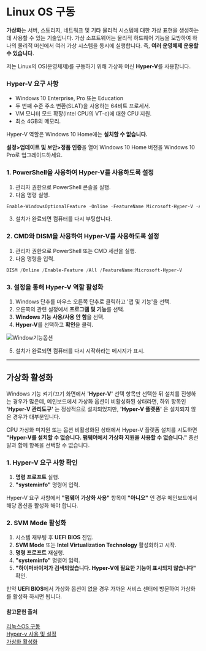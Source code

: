Linux OS 구동
===
**가상화**는 서버, 스토리지, 네트워크 및 기타 물리적 시스템에 대한 가상 표현을 생성하는데 사용할 수 있는 기술입니다. 가상 소프트웨어는 물리적 하드웨어 기능을 모방하여 하나의 물리적 머신에서 여러 가상 시스템을 동시에 실행합니다. 즉, **여러 운영체제 운용할 수 있습니다.**

저는 Linux의 OS(운영체제)를 구동하기 위해 가상화 머신 **Hyper-V**를 사용합니다.

### Hyper-V 요구 사항
* Windows 10 Enterprise, Pro 또는 Education
* 두 번째 수준 주소 변환(SLAT)을 사용하는 64비트 프로세서.
* VM 모니터 모드 확장(Intel CPU의 VT-c)에 대한 CPU 지원.
* 최소 4GB의 메모리.

Hyper-V 역할은 Windows 10 Home에는 **설치할 수 없습니다.**

**설정>업데이트 및 보안>정품 인증**을 열어 Windows 10 Home 버전을 Windows 10 Pro로 업그레이드하세요.

### 1. PowerShell을 사용하여 Hyper-V를 사용하도록 설정
1. 관리자 권한으로 PowerShell 콘솔을 실행.
2. 다음 명령 실행.

```powershell
Enable-WindowsOptionalFeature -Online -FeatureName Microsoft-Hyper-V -All
```

3. 설치가 완료되면 컴퓨터를 다시 부팅합니다.

### 2. CMD와 DISM을 사용하여 Hyper-V를 사용하도록 설정
1. 관리자 권한으로 PowerShell 또는 CMD 세션을 실행.
2. 다음 명령을 입력.

```powershell
DISM /Online /Enable-Feature /All /FeatureName:Microsoft-Hyper-V
```

### 3. 설정을 통해 Hyper-V 역할 활성화
1. Windows 단추를 마우스 오른쪽 단추로 클릭하고 '앱 및 기능'을 선택.
2. 오른쪽의 관련 설정에서 **프로그램 및 기능**를 선택.
3. **Windows 기능 사용/사용 안 함**을 선택.
4. **Hyper-V**를 선택하고 **확인**을 클릭.

![Window기능옵션](https://github.com/YouAndMeToo3323/TIL/assets/126636390/2d5968a6-d229-4254-9f60-6bfdaa69b593)

5. 설치가 완료되면 컴퓨터를 다시 시작하라는 메시지가 표시.

***

## 가상화 활성화
Windows 기능 켜기/끄기 화면에서 **'Hyper-V'** 선택 항목만 선택한 뒤 설치를 진행하는 경우가 많은데, 메인보드에서 가상화 옵션이 비활성화된 상태라면, 하위 항목인 **'Hyper-V 관리도구'** 는 정상적으로 설치되었지만, **'Hyper-V 플랫폼'** 은 설치되지 않은 경우가 대부분입니다.

CPU 가상화 미지원 또는 옵션 비활성화된 상태에서 Hyper-V 플랫폼 설치를 시도하면 **"Hyper-V를 설치할 수 없습니다. 펌웨어에서 가상화 지원을 사용할 수 없습니다."** 풍선말과 함께 항목을 선택할 수 없습니다.

### 1. Hyper-V 요구 사항 확인
1. **명령 프로프트** 실행.
2. **"systeminfo"** 명령어 입력.

Hyper-V 요구 사항에서 **"펌웨어 가상화 사용"** 항목이 **"아니오"** 인 경우 메인보드에서  해당 옵션을 활성화 해야 합니다.

### 2. SVM Mode 활성화
1. 시스템 재부팅 후 **UEFI BIOS** 진입.
2. **SVM Mode** 또는 **Intel Virtualization Technology**  활성화하고 시작.
3. **명령 프로프트** 재실행.
4. **"systeminfo"** 명령어 입력.
5. **"하이퍼바이저가 검색되었습니다. Hyper-V에 필요한 기능이 표시되지 않습니다"** 확인.

만약 **UEFI BIOS**에서 가상화 옵션이 없을 경우 가까운 서비스 센터에 방문하여 가상화를 활성화 하시면 됩니다.

#### 참고문헌 출처
[리눅스OS 구동](https://lunacellstone.tistory.com/88)<br/>
[Hyper-v 사용 및 설정](https://learn.microsoft.com/ko-kr/virtualization/hyper-v-on-windows/quick-start/enable-hyper-v)<br/>
[가상화 활성화](https://forbes.tistory.com/995)
